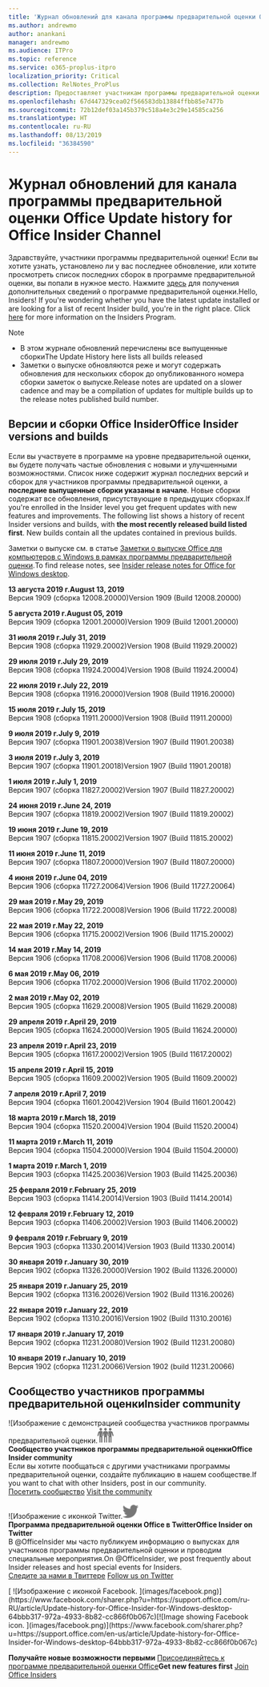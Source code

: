 ```yaml
---
title: 'Журнал обновлений для канала программы предварительной оценки Office '
ms.author: andrewmo
author: anankani
manager: andrewmo
ms.audience: ITPro
ms.topic: reference
ms.service: o365-proplus-itpro
localization_priority: Critical
ms.collection: RelNotes_ProPlus
description: Предоставляет участникам программы предварительной оценки журнал обновлений для выпусков Monthly Channel для уровня «Предварительная оценка — ранний доступ» для настольных компьютеров с Windows.
ms.openlocfilehash: 67d447329cea02f566583db13884ffbb85e7477b
ms.sourcegitcommit: 72b12def03a145b379c518a4e3c29e14585ca256
ms.translationtype: HT
ms.contentlocale: ru-RU
ms.lasthandoff: 08/13/2019
ms.locfileid: "36384590"
---
```

# <a name="update-history-for-office-insider-channel"></a><span data-ttu-id="88995-103">Журнал обновлений для канала программы предварительной оценки Office </span><span class="sxs-lookup"><span data-stu-id="88995-103">Update history for Office Insider Channel</span></span>

<span data-ttu-id="88995-p101">Здравствуйте, участники программы предварительной оценки! Если вы хотите узнать, установлено ли у вас последнее обновление, или хотите просмотреть список последних сборок в программе предварительной оценки, вы попали в нужное место. Нажмите [здесь](https://insider.office.com/) для получения дополнительных сведений о программе предварительной оценки.</span><span class="sxs-lookup"><span data-stu-id="88995-p101">Hello, Insiders! If you're wondering whether you have the latest update installed or are looking for a list of recent Insider build, you're in the right place. Click [here](https://insider.office.com/) for more information on the Insiders Program.</span></span>

> [!NOTE]
> - <span data-ttu-id="88995-107">В этом журнале обновлений перечислены все выпущенные сборки</span><span class="sxs-lookup"><span data-stu-id="88995-107">The Update History here lists all builds released</span></span>
> - <span data-ttu-id="88995-108">Заметки о выпуске обновляются реже и могут содержать обновления для нескольких сборок до опубликованного номера сборки заметок о выпуске.</span><span class="sxs-lookup"><span data-stu-id="88995-108">Release notes are updated on a slower cadence and may be a compilation of updates for multiple builds up to the release notes published build number.</span></span>



## <a name="office-insider-versions-and-builds"></a><span data-ttu-id="88995-109">Версии и сборки Office Insider</span><span class="sxs-lookup"><span data-stu-id="88995-109">Office Insider versions and builds</span></span>

<span data-ttu-id="88995-p102">Если вы участвуете в программе на уровне предварительной оценки, вы будете получать частые обновления с новыми и улучшенными возможностями. Список ниже содержит журнал последних версий и сборок для участников программы предварительной оценки, а **последние выпущенные сборки указаны в начале**. Новые сборки содержат все обновления, присутствующие в предыдущих сборках.</span><span class="sxs-lookup"><span data-stu-id="88995-p102">If you're enrolled in the Insider level you get frequent updates with new features and improvements. The following list shows a history of recent Insider versions and builds, with **the most recently released build listed first**. New builds contain all the updates contained in previous builds.</span></span> 

<span data-ttu-id="88995-113">Заметки о выпуске см. в статье [Заметки о выпуске Office для компьютеров с Windows в рамках программы предварительной оценки](https://docs.microsoft.com/ru-RU/OfficeUpdates/release-notes-office-insider).</span><span class="sxs-lookup"><span data-stu-id="88995-113">To find release notes, see [Insider release notes for Office for Windows desktop](https://docs.microsoft.com/en-us/OfficeUpdates/release-notes-office-insider).</span></span>

[//]: # (НЕ УДАЛЯТЬ)

<span data-ttu-id="88995-115">**13 августа 2019 г.**</span><span class="sxs-lookup"><span data-stu-id="88995-115">**August 13, 2019**</span></span><br/>
<span data-ttu-id="88995-116">Версия 1909 (сборка 12008.20000)</span><span class="sxs-lookup"><span data-stu-id="88995-116">Version 1909 (Build 12008.20000)</span></span><br/>

<span data-ttu-id="88995-117">**5 августа 2019 г.**</span><span class="sxs-lookup"><span data-stu-id="88995-117">**August 05, 2019**</span></span><br/>
<span data-ttu-id="88995-118">Версия 1909 (сборка 12001.20000)</span><span class="sxs-lookup"><span data-stu-id="88995-118">Version 1909 (Build 12001.20000)</span></span><br/>

<span data-ttu-id="88995-119">**31 июля 2019 г.**</span><span class="sxs-lookup"><span data-stu-id="88995-119">**July 31, 2019**</span></span><br/>
<span data-ttu-id="88995-120">Версия 1908 (сборка 11929.20002)</span><span class="sxs-lookup"><span data-stu-id="88995-120">Version 1908 (Build 11929.20002)</span></span><br/>

<span data-ttu-id="88995-121">**29 июля 2019 г.**</span><span class="sxs-lookup"><span data-stu-id="88995-121">**July 29, 2019**</span></span><br/>
<span data-ttu-id="88995-122">Версия 1908 (сборка 11924.20004)</span><span class="sxs-lookup"><span data-stu-id="88995-122">Version 1908 (Build 11924.20004)</span></span><br/>

<span data-ttu-id="88995-123">**22 июля 2019 г.**</span><span class="sxs-lookup"><span data-stu-id="88995-123">**July 22, 2019**</span></span><br/>
<span data-ttu-id="88995-124">Версия 1908 (сборка 11916.20000)</span><span class="sxs-lookup"><span data-stu-id="88995-124">Version 1908 (Build 11916.20000)</span></span><br/>

<span data-ttu-id="88995-125">**15 июля 2019 г.**</span><span class="sxs-lookup"><span data-stu-id="88995-125">**July 15, 2019**</span></span><br/>
<span data-ttu-id="88995-126">Версия 1908 (сборка 11911.20000)</span><span class="sxs-lookup"><span data-stu-id="88995-126">Version 1908 (Build 11911.20000)</span></span><br/>

<span data-ttu-id="88995-127">**9 июля 2019 г.**</span><span class="sxs-lookup"><span data-stu-id="88995-127">**July 9, 2019**</span></span><br/>
<span data-ttu-id="88995-128">Версия 1907 (сборка 11901.20038)</span><span class="sxs-lookup"><span data-stu-id="88995-128">Version 1907 (Build 11901.20038)</span></span><br/>

<span data-ttu-id="88995-129">**3 июля 2019 г.**</span><span class="sxs-lookup"><span data-stu-id="88995-129">**July 3, 2019**</span></span><br/>
<span data-ttu-id="88995-130">Версия 1907 (сборка 11901.20018)</span><span class="sxs-lookup"><span data-stu-id="88995-130">Version 1907 (Build 11901.20018)</span></span><br/>

<span data-ttu-id="88995-131">**1 июля 2019 г.**</span><span class="sxs-lookup"><span data-stu-id="88995-131">**July 1, 2019**</span></span><br/>
<span data-ttu-id="88995-132">Версия 1907 (сборка 11827.20002)</span><span class="sxs-lookup"><span data-stu-id="88995-132">Version 1907 (Build 11827.20002)</span></span><br/>

<span data-ttu-id="88995-133">**24 июня 2019 г.**</span><span class="sxs-lookup"><span data-stu-id="88995-133">**June 24, 2019**</span></span><br/>
<span data-ttu-id="88995-134">Версия 1907 (сборка 11819.20002)</span><span class="sxs-lookup"><span data-stu-id="88995-134">Version 1907 (Build 11819.20002)</span></span><br/>

<span data-ttu-id="88995-135">**19 июня 2019 г.**</span><span class="sxs-lookup"><span data-stu-id="88995-135">**June 19, 2019**</span></span><br/>
<span data-ttu-id="88995-136">Версия 1907 (сборка 11815.20002)</span><span class="sxs-lookup"><span data-stu-id="88995-136">Version 1907 (Build 11815.20002)</span></span><br/>

<span data-ttu-id="88995-137">**11 июня 2019 г.**</span><span class="sxs-lookup"><span data-stu-id="88995-137">**June 11, 2019**</span></span><br/>
<span data-ttu-id="88995-138">Версия 1907 (сборка 11807.20000)</span><span class="sxs-lookup"><span data-stu-id="88995-138">Version 1907 (Build 11807.20000)</span></span><br/>

<span data-ttu-id="88995-139">**4 июня 2019 г.**</span><span class="sxs-lookup"><span data-stu-id="88995-139">**June 04, 2019**</span></span><br/>
<span data-ttu-id="88995-140">Версия 1906 (сборка 11727.20064)</span><span class="sxs-lookup"><span data-stu-id="88995-140">Version 1906 (Build 11727.20064)</span></span><br/>


<span data-ttu-id="88995-141">**29 мая 2019 г.**</span><span class="sxs-lookup"><span data-stu-id="88995-141">**May 29, 2019**</span></span><br/>
<span data-ttu-id="88995-142">Версия 1906 (сборка 11722.20008)</span><span class="sxs-lookup"><span data-stu-id="88995-142">Version 1906 (Build 11722.20008)</span></span><br/>

<span data-ttu-id="88995-143">**22 мая 2019 г.**</span><span class="sxs-lookup"><span data-stu-id="88995-143">**May 22, 2019**</span></span><br/> <span data-ttu-id="88995-144">Версия 1906 (сборка 11715.20002)</span><span class="sxs-lookup"><span data-stu-id="88995-144">Version 1906 (Build 11715.20002)</span></span><br/> 

<span data-ttu-id="88995-145">**14 мая 2019 г.**</span><span class="sxs-lookup"><span data-stu-id="88995-145">**May 14, 2019**</span></span><br/> <span data-ttu-id="88995-146">Версия 1906 (сборка 11708.20006)</span><span class="sxs-lookup"><span data-stu-id="88995-146">Version 1906 (Build 11708.20006)</span></span><br/>

<span data-ttu-id="88995-147">**6 мая 2019 г.**</span><span class="sxs-lookup"><span data-stu-id="88995-147">**May 06, 2019**</span></span><br/>
<span data-ttu-id="88995-148">Версия 1906 (сборка 11702.20000)</span><span class="sxs-lookup"><span data-stu-id="88995-148">Version 1906 (Build 11702.20000)</span></span><br/>

<span data-ttu-id="88995-149">**2 мая 2019 г.**</span><span class="sxs-lookup"><span data-stu-id="88995-149">**May 02, 2019**</span></span><br/>
<span data-ttu-id="88995-150">Версия 1905 (сборка 11629.20008)</span><span class="sxs-lookup"><span data-stu-id="88995-150">Version 1905 (Build 11629.20008)</span></span><br/>

<span data-ttu-id="88995-151">**29 апреля 2019 г.**</span><span class="sxs-lookup"><span data-stu-id="88995-151">**April 29, 2019**</span></span><br/>
<span data-ttu-id="88995-152">Версия 1905 (сборка 11624.20000)</span><span class="sxs-lookup"><span data-stu-id="88995-152">Version 1905 (Build 11624.20000)</span></span><br/>

<span data-ttu-id="88995-153">**23 апреля 2019 г.**</span><span class="sxs-lookup"><span data-stu-id="88995-153">**April 23, 2019**</span></span><br/> <span data-ttu-id="88995-154">Версия 1905 (сборка 11617.20002)</span><span class="sxs-lookup"><span data-stu-id="88995-154">Version 1905 (Build 11617.20002)</span></span><br/>

<span data-ttu-id="88995-155">**15 апреля 2019 г.**</span><span class="sxs-lookup"><span data-stu-id="88995-155">**April 15, 2019**</span></span><br/> <span data-ttu-id="88995-156">Версия 1905 (сборка 11609.20002)</span><span class="sxs-lookup"><span data-stu-id="88995-156">Version 1905 (Build 11609.20002)</span></span><br/>

<span data-ttu-id="88995-157">**7 апреля 2019 г.**</span><span class="sxs-lookup"><span data-stu-id="88995-157">**April 7, 2019**</span></span><br/> <span data-ttu-id="88995-158">Версия 1904 (сборка 11601.20042)</span><span class="sxs-lookup"><span data-stu-id="88995-158">Version 1904 (Build 11601.20042)</span></span><br/>

<span data-ttu-id="88995-159">**18 марта 2019 г.**</span><span class="sxs-lookup"><span data-stu-id="88995-159">**March 18, 2019**</span></span><br/> <span data-ttu-id="88995-160">Версия 1904 (сборка 11520.20004)</span><span class="sxs-lookup"><span data-stu-id="88995-160">Version 1904 (Build 11520.20004)</span></span><br/>

<span data-ttu-id="88995-161">**11 марта 2019 г.**</span><span class="sxs-lookup"><span data-stu-id="88995-161">**March 11, 2019**</span></span><br/> <span data-ttu-id="88995-162">Версия 1904 (сборка 11504.20000)</span><span class="sxs-lookup"><span data-stu-id="88995-162">Version 1904 (Build 11504.20000)</span></span><br/>

<span data-ttu-id="88995-163">**1 марта 2019 г.**</span><span class="sxs-lookup"><span data-stu-id="88995-163">**March 1, 2019**</span></span><br/> <span data-ttu-id="88995-164">Версия 1903 (сборка 11425.20036)</span><span class="sxs-lookup"><span data-stu-id="88995-164">Version 1903 (Build 11425.20036)</span></span><br/> 

<span data-ttu-id="88995-165">**25 февраля 2019 г.**</span><span class="sxs-lookup"><span data-stu-id="88995-165">**February 25, 2019**</span></span><br/> <span data-ttu-id="88995-166">Версия 1903 (сборка 11414.20014)</span><span class="sxs-lookup"><span data-stu-id="88995-166">Version 1903 (Build 11414.20014)</span></span><br/> 

<span data-ttu-id="88995-167">**12 февраля 2019 г.**</span><span class="sxs-lookup"><span data-stu-id="88995-167">**February 12, 2019**</span></span><br/> <span data-ttu-id="88995-168">Версия 1903 (сборка 11406.20002)</span><span class="sxs-lookup"><span data-stu-id="88995-168">Version 1903 (Build 11406.20002)</span></span><br/> 

<span data-ttu-id="88995-169">**9 февраля 2019 г.**</span><span class="sxs-lookup"><span data-stu-id="88995-169">**February 9, 2019**</span></span><br/> <span data-ttu-id="88995-170">Версия 1903 (сборка 11330.20014)</span><span class="sxs-lookup"><span data-stu-id="88995-170">Version 1903 (Build 11330.20014)</span></span><br/> 

<span data-ttu-id="88995-171">**30 января 2019 г.**</span><span class="sxs-lookup"><span data-stu-id="88995-171">**January 30, 2019**</span></span><br/> <span data-ttu-id="88995-172">Версия 1902 (сборка 11326.20000)</span><span class="sxs-lookup"><span data-stu-id="88995-172">Version 1902 (Build 11326.20000)</span></span><br/> 

<span data-ttu-id="88995-173">**25 января 2019 г.**</span><span class="sxs-lookup"><span data-stu-id="88995-173">**January 25, 2019**</span></span><br/> <span data-ttu-id="88995-174">Версия 1902 (сборка 11316.20026)</span><span class="sxs-lookup"><span data-stu-id="88995-174">Version 1902 (Build 11316.20026)</span></span><br/> 

<span data-ttu-id="88995-175">**22 января 2019 г.**</span><span class="sxs-lookup"><span data-stu-id="88995-175">**January 22, 2019**</span></span><br/> <span data-ttu-id="88995-176">Версия 1902 (сборка 11310.20016)</span><span class="sxs-lookup"><span data-stu-id="88995-176">Version 1902 (Build 11310.20016)</span></span><br/> 

<span data-ttu-id="88995-177">**17 января 2019 г.**</span><span class="sxs-lookup"><span data-stu-id="88995-177">**January 17, 2019**</span></span><br/> <span data-ttu-id="88995-178">Версия 1902 (сборка 11231.20080)</span><span class="sxs-lookup"><span data-stu-id="88995-178">Version 1902 (Build 11231.20080)</span></span><br/>

<span data-ttu-id="88995-179">**10 января 2019 г.**</span><span class="sxs-lookup"><span data-stu-id="88995-179">**January 10, 2019**</span></span><br/> <span data-ttu-id="88995-180">Версия 1902 (сборка 11231.20066)</span><span class="sxs-lookup"><span data-stu-id="88995-180">Version 1902 (build 11231.20066)</span></span><br/> 


## <a name="insider-community"></a><span data-ttu-id="88995-181">Сообщество участников программы предварительной оценки</span><span class="sxs-lookup"><span data-stu-id="88995-181">Insider community</span></span>

<span data-ttu-id="88995-182">![Изображение с демонстрацией сообщества участников программы предварительной оценки.</span><span class="sxs-lookup"><span data-stu-id="88995-182">![Image showing insider community.</span></span> ](images/insidercommunity.png) <br/>
<span data-ttu-id="88995-183">**Сообщество участников программы предварительной оценки**</span><span class="sxs-lookup"><span data-stu-id="88995-183">**Office Insider community**</span></span><br/> <span data-ttu-id="88995-184">Если вы хотите пообщаться с другими участниками программы предварительной оценки, создайте публикацию в нашем сообществе.</span><span class="sxs-lookup"><span data-stu-id="88995-184">If you want to chat with other Insiders, post in our community.</span></span><br/><span data-ttu-id="88995-185"> 
[Посетить сообщество](https://go.microsoft.com/fwlink/?linkid=843493)</span><span class="sxs-lookup"><span data-stu-id="88995-185"> 
[Visit the community](https://go.microsoft.com/fwlink/?linkid=843493)</span></span><br/> 

<span data-ttu-id="88995-186">![Изображение с иконкой Twitter.</span><span class="sxs-lookup"><span data-stu-id="88995-186">![Image showing twitter icon.</span></span> ](images/twitter.png)<br/>
<span data-ttu-id="88995-187">**Программа предварительной оценки Office в Twitter**</span><span class="sxs-lookup"><span data-stu-id="88995-187">**Office Insider on Twitter**</span></span><br/> <span data-ttu-id="88995-188">В @OfficeInsider мы часто публикуем информацию о выпусках для участников программы предварительной оценки и проводим специальные мероприятия.</span><span class="sxs-lookup"><span data-stu-id="88995-188">On @OfficeInsider, we post frequently about Insider releases and host special events for Insiders.</span></span><br/><span data-ttu-id="88995-189"> 
[Следите за нами в Твиттере](https://go.microsoft.com/fwlink/?linkid=717717)</span><span class="sxs-lookup"><span data-stu-id="88995-189"> 
[Follow us on Twitter](https://go.microsoft.com/fwlink/?linkid=717717)</span></span><br/> 

<span data-ttu-id="88995-190">
  [
  ![Изображение с иконкой Facebook. ](images/facebook.png)](https://www.facebook.com/sharer.php?u=https://support.office.com/ru-RU/article/Update-history-for-Office-Insider-for-Windows-desktop-64bbb317-972a-4933-8b82-cc866f0b067c)</span><span class="sxs-lookup"><span data-stu-id="88995-190">[![Image showing Facebook icon. ](images/facebook.png)](https://www.facebook.com/sharer.php?u=https://support.office.com/en-us/article/Update-history-for-Office-Insider-for-Windows-desktop-64bbb317-972a-4933-8b82-cc866f0b067c)</span></span>


<span data-ttu-id="88995-191">**Получайте новые возможности первыми**
[Присоединяйтесь к программе предварительной оценки Office](https://insider.office.com/)</span><span class="sxs-lookup"><span data-stu-id="88995-191">**Get new features first**
[Join Office Insiders](https://insider.office.com/)</span></span>